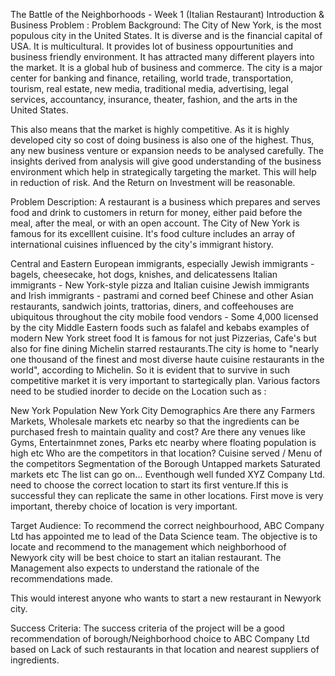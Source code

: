 
The Battle of the Neighborhoods - Week 1 (Italian Restaurant)
Introduction & Business Problem :
Problem Background:
The City of New York, is the most populous city in the United States. It is diverse and is the financial capital of USA. It is multicultural. It provides lot of business oppourtunities and business friendly environment. It has attracted many different players into the market. It is a global hub of business and commerce. The city is a major center for banking and finance, retailing, world trade, transportation, tourism, real estate, new media, traditional media, advertising, legal services, accountancy, insurance, theater, fashion, and the arts in the United States.

This also means that the market is highly competitive. As it is highly developed city so cost of doing business is also one of the highest. Thus, any new business venture or expansion needs to be analysed carefully. The insights derived from analysis will give good understanding of the business environment which help in strategically targeting the market. This will help in reduction of risk. And the Return on Investment will be reasonable.

Problem Description:
A restaurant is a business which prepares and serves food and drink to customers in return for money, either paid before the meal, after the meal, or with an open account. The City of New York is famous for its excelllent cuisine. It's food culture includes an array of international cuisines influenced by the city's immigrant history.

Central and Eastern European immigrants, especially Jewish immigrants - bagels, cheesecake, hot dogs, knishes, and delicatessens Italian immigrants - New York-style pizza and Italian cuisine Jewish immigrants and Irish immigrants - pastrami and corned beef Chinese and other Asian restaurants, sandwich joints, trattorias, diners, and coffeehouses are ubiquitous throughout the city mobile food vendors - Some 4,000 licensed by the city Middle Eastern foods such as falafel and kebabs examples of modern New York street food It is famous for not just Pizzerias, Cafe's but also for fine dining Michelin starred restaurants.The city is home to "nearly one thousand of the finest and most diverse haute cuisine restaurants in the world", according to Michelin. So it is evident that to survive in such competitive market it is very important to startegically plan. Various factors need to be studied inorder to decide on the Location such as :

New York Population
New York City Demographics Are there any Farmers Markets, Wholesale markets etc nearby so that the ingredients can be purchased fresh to maintain quality and cost? Are there any venues like Gyms, Entertainmnet zones, Parks etc nearby where floating population is high etc Who are the competitors in that location? Cuisine served / Menu of the competitors Segmentation of the Borough Untapped markets Saturated markets etc The list can go on... Eventhough well funded XYZ Company Ltd. need to choose the correct location to start its first venture.If this is successful they can replicate the same in other locations. First move is very important, thereby choice of location is very important.

Target Audience:
To recommend the correct neighbourhood, ABC Company Ltd has appointed me to lead of the Data Science team. The objective is to locate and recommend to the management which neighborhood of Newyork city will be best choice to start an italian restaurant. The Management also expects to understand the rationale of the recommendations made.

This would interest anyone who wants to start a new restaurant in Newyork city.

Success Criteria:
The success criteria of the project will be a good recommendation of borough/Neighborhood choice to ABC Company Ltd based on Lack of such restaurants in that location and nearest suppliers of ingredients.
